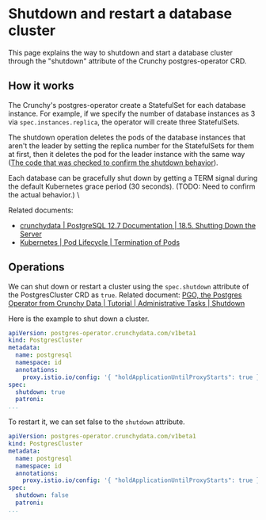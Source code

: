 # Shutdown and restart a database cluster

This page explains the way to shutdown and start a database cluster through the "shutdown" attribute of the Crunchy postgres-operator CRD.

## How it works

The Crunchy's postgres-operator create a StatefulSet for each database instance. For example, if we specify the number of database instances as 3 via `spec.instances.replica`, the operator will create three StatefulSets.

The shutdown operation deletes the pods of the database instances that aren't the leader by setting the replica number for the StatefulSets for them at first, then it deletes the pod for the leader instance with the same way ([The code that was checked to confirm the shutdown behavior](https://github.com/CrunchyData/postgres-operator/blob/4080690/internal/controller/postgrescluster/instance.go#L1211-L1232)).

Each database can be gracefully shut down by getting a TERM signal during the default Kubernetes grace period (30 seconds). (TODO: Need to confirm the actual behavior.) \

Related documents: 
- [crunchydata | PostgreSQL 12.7 Documentation | 18.5. Shutting Down the Server](https://access.crunchydata.com/documentation/postgresql12/12.7/server-shutdown.html)
- [Kubernetes | Pod Lifecycle | Termination of Pods](https://kubernetes.io/docs/concepts/workloads/pods/pod-lifecycle/#pod-termination)

## Operations

We can shut down or restart a cluster using the `spec.shutdown` attribute of the PostgresCluster CRD as `true`. 
Related document: [PGO, the Postgres Operator from Crunchy Data | Tutorial | Administrative Tasks | Shutdown](https://access.crunchydata.com/documentation/postgres-operator/5.1.0/tutorial/administrative-tasks/#shutdown)

Here is the example to shut down a cluster.

```yaml
apiVersion: postgres-operator.crunchydata.com/v1beta1
kind: PostgresCluster
metadata:
  name: postgresql
  namespace: id
  annotations:
    proxy.istio.io/config: '{ "holdApplicationUntilProxyStarts": true }'
spec:
  shutdown: true
  patroni:
...
``` 

To restart it, we can set false to the `shutdown` attribute.

```yaml
apiVersion: postgres-operator.crunchydata.com/v1beta1
kind: PostgresCluster
metadata:
  name: postgresql
  namespace: id
  annotations:
    proxy.istio.io/config: '{ "holdApplicationUntilProxyStarts": true }'
spec:
  shutdown: false
  patroni:
...
``` 
